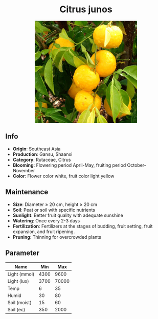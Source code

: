 <h1 align='center'>Citrus junos</h1>
<p align="center">
    <img 
        align='center'
        width='320'
        src="../images/citrus junos.png" 
        alt='Citrus junos' />
</p>

## Info

 - **Origin**: Southeast Asia
 - **Production**: Gansu, Shaanxi
 - **Category**: Rutaceae, Citrus
 - **Blooming**: Flowering period April-May, fruiting period October-November
 - **Color**: Flower color white, fruit color light yellow

## Maintenance

 - **Size**: Diameter ≥ 20 cm, height ≥ 20 cm
 - **Soil**: Peat or soil with specific nutrients
 - **Sunlight**: Better fruit quality with adequate sunshine
 - **Watering**: Once every 2-3 days
 - **Fertilization**: Fertilizers at the stages of budding, fruit setting, fruit expansion, and fruit ripening.
 - **Pruning**: Thinning for overcrowded plants

## Parameter

| Name         | Min  | Max   |
|--------------|------|-------|
| Light (mmol) | 4300 | 9600  |
| Light (lux)  | 3700 | 70000 |
| Temp         | 6    | 35    |
| Humid        | 30   | 80    |
| Soil (moist) | 15   | 60    |
| Soil (ec)    | 350  | 2000  |